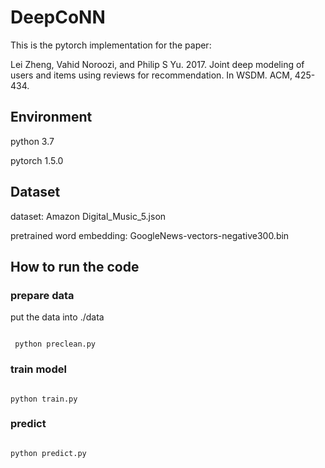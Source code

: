 # DeepCoNN

This is the pytorch implementation for the paper:

Lei Zheng, Vahid Noroozi, and Philip S Yu. 2017. Joint deep modeling of users and items using reviews for recommendation. In WSDM. ACM, 425-434.


## Environment

python 3.7

pytorch 1.5.0

## Dataset

dataset: Amazon Digital_Music_5.json

pretrained word embedding: GoogleNews-vectors-negative300.bin


## How to run the code

### prepare data

put the data into ./data

``` 

 python preclean.py 

```

### train model

``` 

python train.py 

```

### predict 

``` 

python predict.py 

```
